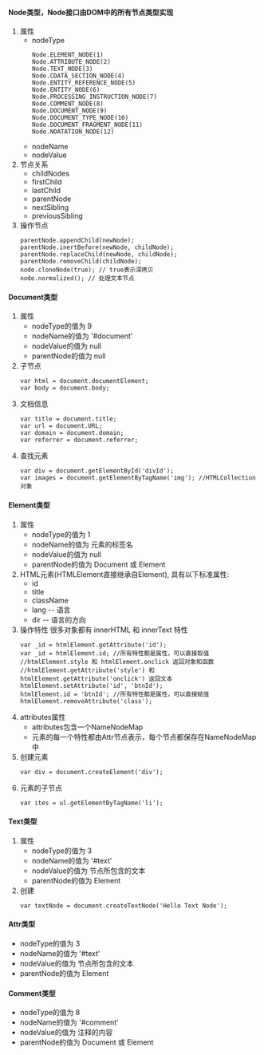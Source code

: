 #### Node类型，Node接口由DOM中的所有节点类型实现
1. 属性
   + nodeType
     ```
     Node.ELEMENT_NODE(1)
     Node.ATTRIBUTE_NODE(2)
     Node.TEXT_NODE(3)
     Node.CDATA_SECTION_NODE(4)
     Node.ENTITY_REFERENCE_NODE(5)
     Node.ENTITY_NODE(6)
     Node.PROCESSING_INSTRUCTION_NODE(7)
     Node.COMMENT_NODE(8)
     Node.DOCUMENT_NODE(9)
     Node.DOCUMENT_TYPE_NODE(10)
     Node.DOCUMENT_FRAGMENT_NODE(11)
     Node.NOATATION_NODE(12)
     ```
   + nodeName
   + nodeValue
2. 节点关系
   + childNodes
   + firstChild
   + lastChild
   + parentNode
   + nextSibling
   + previousSibling
3. 操作节点
   ```
   parentNode.appendChild(newNode);
   parentNode.inertBefore(newNode, childNode);
   parentNode.replaceChild(newNode, childNode);
   parentNode.removeChild(childNode);
   node.cloneNode(true); // true表示深拷贝
   node.normalized(); // 处理文本节点
   ```

#### Document类型
1. 属性
   + nodeType的值为 9
   + nodeName的值为 '#document'
   + nodeValue的值为 null
   + parentNode的值为 null
2. 子节点
   ```
   var html = document.documentElement;
   var body = document.body;
   ```
3. 文档信息
   ```
   var title = document.title;
   var url = document.URL;
   var domain = document.domain;
   var referrer = document.referrer;
   ```
4. 查找元素
   ```
   var div = document.getElementById('divId');
   var images = document.getElementByTagName('img'); //HTMLCollection对象
   ```

#### Element类型
1. 属性
   + nodeType的值为 1
   + nodeName的值为 元素的标签名
   + nodeValue的值为 null
   + parentNode的值为 Document 或 Element
2. HTML元素(HTMLElement直接继承自Element), 具有以下标准属性:
   + id
   + title
   + className
   + lang -- 语言
   + dir -- 语言的方向
3. 操作特性
   很多对象都有 innerHTML 和 innerText 特性
   ```
   var _id = htmlElement.getAttribute('id');
   var _id = htmlElement.id; //所有特性都是属性，可以直接取值
   //htmlElement.style 和 htmlElement.onclick 返回对象和函数
   //htmlElement.getAttribute('style') 和 htmlElement.getAttribute('onclick') 返回文本
   htmlElement.setAttribute('id', 'btnId');
   htmlElement.id = 'btnId'; //所有特性都是属性，可以直接赋值
   htmlElement.removeAttribute('class');
   ```
4. attributes属性
   + attributes包含一个NameNodeMap
   + 元素的每一个特性都由Attr节点表示，每个节点都保存在NameNodeMap中
5. 创建元素
   ```
   var div = document.createElement('div');
   ```
6. 元素的子节点
   ```
   var ites = ul.getElementByTagName('li');
   ```

#### Text类型
1. 属性
   + nodeType的值为 3
   + nodeName的值为 '#text'
   + nodeValue的值为 节点所包含的文本
   + parentNode的值为 Element
5. 创建
   ```
   var textNode = document.createTextNode('Hello Text Node');
   ```

#### Attr类型
* nodeType的值为 3
* nodeName的值为 '#text'
* nodeValue的值为 节点所包含的文本
* parentNode的值为 Element

#### Comment类型
* nodeType的值为 8
* nodeName的值为 '#comment'
* nodeValue的值为 注释的内容
* parentNode的值为 Document 或 Element
